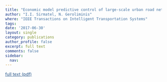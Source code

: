 ```yaml
---
title: "Economic model predictive control of large-scale urban road networks via perimeter control and regional route guidance"
author: "I.I. Sirmatel, N. Geroliminis"
where: "IEEE Transactions on Intelligent Transportation Systems"
tags: 
date: '2017-06-30'
layout: single
category: publications
author_profile: false
excerpt: full text
comments: false
sidebar:
  nav: 
---
```

<a href="https://sirmatel.github.io/assets/files/sirmatel2017economic.pdf" style="color: #2d5a8c; text-decoration:underline">full text (pdf)</a>
